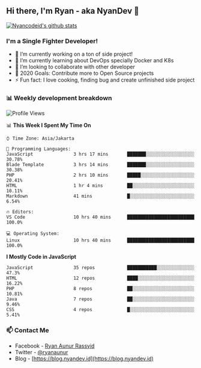 ## Hi there, I'm Ryan - aka NyanDev 👋

[![Nyancodeid's github stats](https://github-readme-stats.vercel.app/api?username=nyancodeid)](https://github.com/nyancodeid/nyancodeid)

### I'm a Single Fighter Developer!
- 🔭 I’m currently working on a ton of side project!
- 🌱 I’m currently learning about DevOps specially Docker and K8s
- 👯 I’m looking to collaborate with other developer
- 🥅 2020 Goals: Contribute more to Open Source projects
- ⚡ Fun fact: I love cooking, finding bug and create unfinished side project 

### 📊 Weekly development breakdown

<!--START_SECTION:waka-->
![Profile Views](http://img.shields.io/badge/Profile%20Views-18-blue)

📊 **This Week I Spent My Time On** 

```text
⌚︎ Time Zone: Asia/Jakarta

💬 Programming Languages: 
JavaScript               3 hrs 17 mins       ███████░░░░░░░░░░░░░░░░░░   30.78% 
Blade Template           3 hrs 14 mins       ███████░░░░░░░░░░░░░░░░░░   30.38% 
PHP                      2 hrs 10 mins       █████░░░░░░░░░░░░░░░░░░░░   20.41% 
HTML                     1 hr 4 mins         ██░░░░░░░░░░░░░░░░░░░░░░░   10.11% 
Markdown                 41 mins             █░░░░░░░░░░░░░░░░░░░░░░░░   6.54%

🔥 Editors: 
VS Code                  10 hrs 40 mins      █████████████████████████   100.0%

💻 Operating System: 
Linux                    10 hrs 40 mins      █████████████████████████   100.0%

```

**I Mostly Code in JavaScript** 

```text
JavaScript               35 repos            ███████████░░░░░░░░░░░░░░   47.3% 
HTML                     12 repos            ████░░░░░░░░░░░░░░░░░░░░░   16.22% 
PHP                      8 repos             ██░░░░░░░░░░░░░░░░░░░░░░░   10.81% 
Java                     7 repos             ██░░░░░░░░░░░░░░░░░░░░░░░   9.46% 
CSS                      4 repos             █░░░░░░░░░░░░░░░░░░░░░░░░   5.41%

```



<!--END_SECTION:waka-->

### 📫 Contact Me
- Facebook - [Ryan Aunur Rassyid](https://facebook.com/ryan.hac)
- Twitter - [@ryanaunur](https://twitter.com/ryanaunur)
- Blog - [https://blog.nyandev.id](https://blog.nyandev.id)

